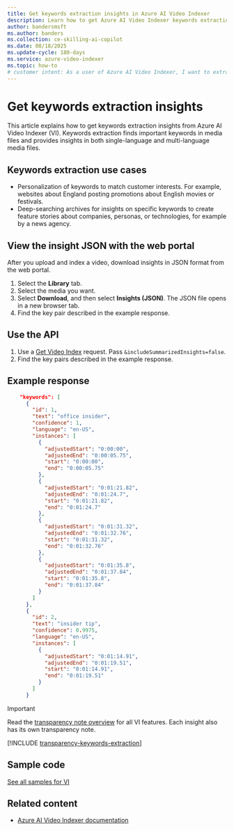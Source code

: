 ```yaml
---
title: Get keywords extraction insights in Azure AI Video Indexer
description: Learn how to get Azure AI Video Indexer keywords extraction insights, view results in the portal or API, and see example JSON output.
author: bandersmsft
ms.author: banders
ms.collection: ce-skilling-ai-copilot
ms.date: 08/18/2025
ms.update-cycle: 180-days
ms.service: azure-video-indexer
ms.topic: how-to
# customer intent: As a user of Azure AI Video Indexer, I want to extract keywords from my media files and view the insights in the portal or API, so that I can analyze important keywords and their occurrences.
---
```


# Get keywords extraction insights

This article explains how to get keywords extraction insights from Azure AI Video Indexer (VI). Keywords extraction finds important keywords in media files and provides insights in both single-language and multi-language media files.

## Keywords extraction use cases

- Personalization of keywords to match customer interests. For example, websites about England posting promotions about English movies or festivals.
- Deep-searching archives for insights on specific keywords to create feature stories about companies, personas, or technologies, for example by a news agency.

## View the insight JSON with the web portal

After you upload and index a video, download insights in JSON format from the web portal.

1. Select the **Library** tab.
1. Select the media you want.
1. Select **Download**, and then select **Insights (JSON)**. The JSON file opens in a new browser tab.
1. Find the key pair described in the example response.

## Use the API

1. Use a [Get Video Index](https://api-portal.videoindexer.ai/api-details#api=Operations&operation=Get-Video-Index) request. Pass `&includeSummarizedInsights=false`.
2. Find the key pairs described in the example response.

## Example response

```json
    "keywords": [
      {
        "id": 1,
        "text": "office insider",
        "confidence": 1,
        "language": "en-US",
        "instances": [
          {
            "adjustedStart": "0:00:00",
            "adjustedEnd": "0:00:05.75",
            "start": "0:00:00",
            "end": "0:00:05.75"
          },
          {
            "adjustedStart": "0:01:21.82",
            "adjustedEnd": "0:01:24.7",
            "start": "0:01:21.82",
            "end": "0:01:24.7"
          },
          {
            "adjustedStart": "0:01:31.32",
            "adjustedEnd": "0:01:32.76",
            "start": "0:01:31.32",
            "end": "0:01:32.76"
          },
          {
            "adjustedStart": "0:01:35.8",
            "adjustedEnd": "0:01:37.84",
            "start": "0:01:35.8",
            "end": "0:01:37.84"
          }
        ]
      },
      {
        "id": 2,
        "text": "insider tip",
        "confidence": 0.9975,
        "language": "en-US",
        "instances": [
          {
            "adjustedStart": "0:01:14.91",
            "adjustedEnd": "0:01:19.51",
            "start": "0:01:14.91",
            "end": "0:01:19.51"
          }
        ]
      }
```

> [!IMPORTANT]
> Read the [transparency note overview](/legal/azure-video-indexer/transparency-note?context=/azure/azure-video-indexer/context/context) for all VI features. Each insight also has its own transparency note.

[!INCLUDE [transparency-keywords-extraction](includes/transparency-keywords-extraction.md)]

## Sample code

[See all samples for VI](https://github.com/Azure-Samples/azure-video-indexer-samples)

## Related content

- [Azure AI Video Indexer documentation](index.yml)